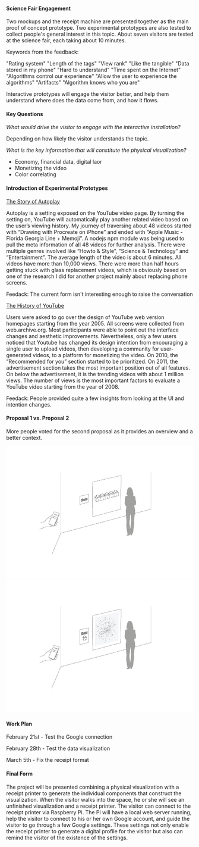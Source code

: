 #### Science Fair Engagement
Two mockups and the receipt machine are presented together as the main proof of concept prototype. Two experimental prototypes are also tested to collect people's general interest in this topic. About seven visitors are tested at the science fair, each taking about 10 minutes.

Keywords from the feedback:

"Rating system" "Length of the tags" "View rank" "Like the tangible"
"Data stored in my phone" "Hard to understand" "Time spent on the Internet" "Algorithms control our experience" "Allow the user to experience the algorithms" "Artifacts" "Algorithm knows who you are"

Interactive prototypes will engage the visitor better, and help them understand where does the data come from, and how it flows. 

#### Key Questions
*What would drive the visitor to engage with the interactive installation?*

Depending on how likely the visitor understands the topic.

*What is the key information that will constitute the physical visualization?*

- Economy, financial data, digital laor
- Monetizing the video
- Color correlating

#### Introduction of Experimental Prototypes
[The Story of Autoplay](Assets/StoryOfAutoplay.xlsx)

Autoplay is a setting exposed on the YouTube video page. By turning the setting on, YouTube will automatically play another related video based on the user’s viewing history. My journey of traversing about 48 videos started with “Drawing with Procreate on iPhone” and ended with “Apple Music - Florida Georgia Line + Memoji”. A nodejs npm module was being used to pull the meta information of all 48 videos for further analysis. There were multiple genres involved like “Howto & Style”, “Science & Technology” and “Entertainment”. The average length of the video is about 6 minutes. All videos have more than 10,000 views. There were more than half hours getting stuck with glass replacement videos, which is obviously based on one of the research I did for another project mainly about replacing phone screens. 

Feedack: The current form isn't interesting enough to raise the conversation

[The History of YouTube](Assets/HistoryOfYouTube.pdf)

Users were asked to go over the design of YouTube web version homepages starting from the year 2005. All screens were collected from web.archive.org. Most participants were able to point out the interface changes and aesthetic improvements. Nevertheless, only a few users noticed that Youtube has changed its design intention from encouraging a single user to upload videos, then developing a community for user-generated videos, to a platform for monetizing the video. On 2010, the “Recommended for you” section started to be prioritized. On 2011, the advertisement section takes the most important position out of all features. On below the advertisement, it is the trending videos with about 1 million views. The number of views is the most important factors to evaluate a YouTube video starting from the year of 2008. 

Feedack: People provided quite a few insights from looking at the UI and intention changes.

#### Proposal 1 vs. Proposal 2
More people voted for the second proposal as it provides an overview and a better context. 

![alt text](Assets/sketchai_01.png "Proposal 1")
![alt text](Assets/sketchai_02.png "Proposal 2")

#### Work Plan
February 21st - Test the Google connection

February 28th - Test the data visualization

March 5th - Fix the receipt format

#### Final Form
The project will be presented combining a physical visualization with a receipt printer to generate the individual components that construct the visualization. When the visitor walks into the space, he or she will see an unfinished visualization and a receipt printer. The visitor can connect to the receipt printer via Raspberry Pi. The Pi will have a local web server running, help the visitor to connect to his or her own Google account, and guide the visitor to go through a few Google settings. These settings not only enable the receipt printer to generate a digital profile for the visitor but also can remind the visitor of the existence of the settings.
